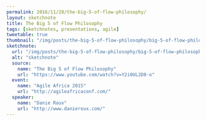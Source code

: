 ```yaml
---
permalink: 2016/11/28/the-big-5-of-flow-philosophy/
layout: sketchnote
title: The Big 5 of Flow Philosophy
tags: [sketchnotes, presentations, agile]
tweetable: true
thumbnail: "/img/posts/the-big-5-of-flow-philosophy/big-5-of-flow-philosophy-roux.webp"
sketchnote:
  url: "/img/posts/the-big-5-of-flow-philosophy/big-5-of-flow-philosophy-roux.webp"
  alt: "sketchnote"
  source:
    name: "The Big 5 of Flow Philosophy"
    url: "https://www.youtube.com/watch?v=Y2i0UL2D0-o"
  event:
    name: "Agile Africa 2015"
    url: "http://agileafricaconf.com/"
  speaker:
    name: "Danie Roux"
    url: "http://www.danieroux.com/"
---
```

